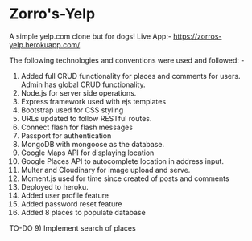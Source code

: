 # Zorro's-Yelp
A simple yelp.com clone but for dogs!
Live App:- https://zorros-yelp.herokuapp.com/

The following technologies and conventions were used and followed: -
1)  Added full CRUD functionality for places and comments for users. Admin has global CRUD functionality.
2)  Node.js for server side operations.
3)  Express framework used with ejs templates
4)  Bootstrap used for CSS styling
5)  URLs updated to follow RESTful routes.
6)  Connect flash for flash messages
7)  Passport for authentication
8)  MongoDB with mongoose as the database.
9)  Google Maps API for displaying location
10) Google Places API to autocomplete location in address input.
11) Multer and Cloudinary for image upload and serve.
12) Moment.js used for time since created of posts and comments
13) Deployed to heroku.
14) Added user profile feature
15) Added password reset feature
16) Added 8 places to populate database

TO-DO
9) Implement search of places
